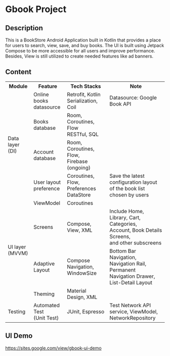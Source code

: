 <h1>Gbook Project</h1>
<h2>Description</h2>
<p>This is a BookStore Android Application built in Kotlin that provides a place for users to search, view, save, and buy books. The UI is built using Jetpack Compose to be more accessible for all users and improve performance. Besides, View is still utilized to create needed features like ad banners. </p>
<h2>Content</h2>
<table>
  <tr>
    <th>Module</th>
    <th>Feature</th>
    <th>Tech Stacks</th>
    <th>Note</th>
  </tr>
  <tr>
    <td rowspan="4">Data layer <br> (DI)</td>
    <td>Online books <br> datasource</td>
    <td>Retrofit, Kotlin Serialization, Coil</td>
    <td>Datasource: Google Book API</td>
  </tr>
  <tr>
    <td>Books <br> database</td>
    <td>Room, Coroutines, Flow <br> RESTful, SQL</td>
    <td></td>
  </tr>
  <tr>
    <td>Account <br> database</td>
    <td>Room, Coroutines, Flow, <br> Firebase (ongoing)</td>
    <td></td>
  </tr>
  <tr>
    <td>User layout <br> preference</td>
    <td>Coroutines, Flow, <br> Preferences DataStore</td>
    <td>Save the latest configuration layout <br>of the book list chosen by users</td>
  </tr>
  <tr>
    <td rowspan="4">UI layer <br> (MVVM)</td>
    <td>ViewModel</td>
    <td>Coroutines</td>
    <td></td>
  </tr>
  <tr>
    <td>Screens</td>
    <td>Compose, View, XML </td>
    <td>Include Home, Library, Cart, Categories, <br> Account, Book Details Screens, <br> and other subscreens</td>
  </tr>
  <tr>
    <td>Adaptive Layout</td>
    <td>Compose Navigation, WindowSize</td>
    <td>Bottom Bar Navigation, Navigation Rail, <br> Permanent Navigation Drawer, <br> List-Detail Layout </td>
  </tr>
  <tr>
    <td>Theming</td>
    <td>Material Design, XML </td>
    <td></td>
  </tr>
  <tr>
    <td rowspan="1">Testing</td>
    <td>Automated Test <br> (Unit Test)</td>
    <td>JUnit, Espresso</td>
    <td>Test Network API service, ViewModel, <br> NetworkRepository</td>
  </tr>
</table>
<h2>UI Demo</h2>
<a href="https://sites.google.com/view/gbook-ui-demo">https://sites.google.com/view/gbook-ui-demo</a>

